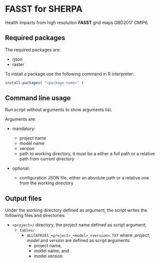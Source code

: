 
# **FASST** for **SHERPA** #

Health impacts from high resolution **FASST** grid maps GBD2017 CMIP6.


## Required packages ##

The required packages are:

 * rjson
 * raster

To install a package use the following command in R interpreter:
```R
install.packages( "<package-name>" )
```

## Command line usage ##

Run script without arguments to show arguments list.

Arguments are:

 * mandatory:
    * project name
    * model name
    * version
    * path to working directory, it must be a either a full path or a relative path from current directory

 * optional:
    * configuration JSON file, either an absolute path or a relative one from the working directory


## Output files ##

Under the working directory defined as argument, the script writes the following files and directories:

 * `<project>/` directory, the project name defined as script argument;
    * `tables/`
       * `ALLCNTRIES_<project>_<model>_<version>.TXT` where: _project_, _model_ and _version_ are defined as script arguments:
          * project name,
          * model name, and
          * model version
